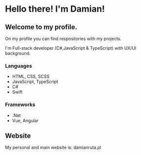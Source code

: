 # Hello there! I'm Damian!

## Welcome to my profile.

On my profile you can find respositories with my projects.

I'm Full-stack developer (C#,JavaScript & TypeScript) with UX/UI background.


### Languages

- HTML, CSS, SCSS
- JavaScript, TypeScript
- C#
- Swift

### Frameworks

- .Net
- Vue, Angular

## Website

My personal and main website is: damianruta.pl

<!-- ## Let's keep in touch ✍️

[<img align="left" alt="fedoszczak.ovh" width="22px" src="https://raw.githubusercontent.com/iconic/open-iconic/master/svg/globe.svg" />][website]
[<img align="left" alt="Jakub Fedoszczak | YouTube" width="22px" src="https://cdn.jsdelivr.net/npm/simple-icons@v3/icons/youtube.svg" />][youtube]
[<img align="left" alt="Jakub Fedoszczak | Facebook" width="22px" src="https://cdn.jsdelivr.net/npm/simple-icons@3.13.0/icons/facebook.svg" />][facebook]
[<img align="left" style="margin-bottom: 250px" alt="Jakub Fedoszczak | Instagram" width="22px" src="https://cdn.jsdelivr.net/npm/simple-icons@v3/icons/instagram.svg" />][instagram]
<br/> -->
